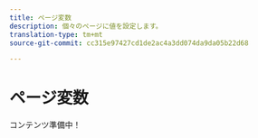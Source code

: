 ```yaml
---
title: ページ変数
description: 個々のページに値を設定します。
translation-type: tm+mt
source-git-commit: cc315e97427cd1de2ac4a3dd074da9da05b22d68

---
```



# ページ変数

コンテンツ準備中！